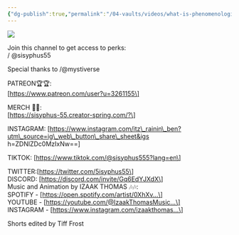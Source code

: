 ```yaml
---
{"dg-publish":true,"permalink":"/04-vaults/videos/what-is-phenomenological-psychopathology/","title":"What is Phenomenological Psychopathology?","tags":["clippings","psychiatrie","thegooddoctor","Filosofie"],"noteIcon":"","created":"2024-12-27T01:53:28.306+01:00","updated":"2024-12-29T13:58:44.813+01:00"}
---
```


![](https://www.youtube.com/watch?v=Arh9YxYXrmM)  

Join this channel to get access to perks:  
/ @sisyphus55  
  
Special thanks to /‪@mystiverse‬  
  
PATREON🏆🏆:  
\[https://www.patreon.com/user?u=3261155\]  
  
MERCH 👕👕:  
\[https://sisyphus-55.creator-spring.com/?\]  
  
INSTAGRAM: \[https://www.instagram.com/itz\_rainin\_ben?utm\_source=ig\_web\_button\_share\_sheet&igs  
h=ZDNlZDc0MzIxNw==\]  
  
TIKTOK: \[https://www.tiktok.com/@sisyphus555?lang=en\]  
  
TWITTER:\[https://twitter.com/5isyphus55\]  
DISCORD: \[https://discord.com/invite/Gq6EdYJXdX\]  
Music and Animation by IZAAK THOMAS 🎶🎶:  
SPOTIFY - \[https://open.spotify.com/artist/0XhXv...\]  
YOUTUBE - \[https://youtube.com/@IzaakThomasMusic...\]  
INSTAGRAM - \[https://www.instagram.com/izaakthomas...\]  
  
Shorts edited by Tiff Frost